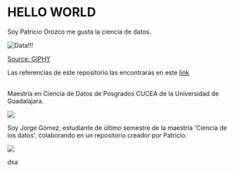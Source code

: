 # HELLO WORLD
Soy Patricio Orozco me gusta la ciencia de datos.

![](https://media.giphy.com/media/xT9C25UNTwfZuk85WP/giphy-downsized.gif "Data!!!")

[Source: GIPHY](https://media.giphy.com/media/xT9C25UNTwfZuk85WP/giphy-downsized.gif)

Las referencias de este repositorio las encontraras en este [link](https://github.com/patrickscln/hello/blob/main/docs/Referencias.md)

<br>
Maestría en Ciencia de Datos de Posgrados CUCEA de la Universidad de Guadalajara.

![](https://raw.githubusercontent.com/vcuspinera/UDG_MCD_Project_Dev_II/main/actividades/img/MCD_logo.png)


Soy Jorge Gómez, estudiante de último semestre de la maestría 'Ciencia de los datos', colaborando en un repositorio creador por Patricio.

![](https://media.giphy.com/media/487L0pNZKONFN01oHO/giphy.gif)

dsa
